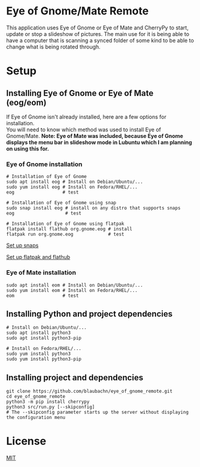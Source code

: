 # Eye of Gnome/Mate Remote

This application uses Eye of Gnome or Eye of Mate and CherryPy to start, update or stop a slideshow of pictures. The main use for it is being able to have a computer that is scanning a synced folder of some kind to be able to change what is being rotated through.

# Setup

## Installing Eye of Gnome or Eye of Mate (eog/eom)

If Eye of Gnome isn't already installed, here are a few options for installation.  
You will need to know which method was used to install Eye of Gnome/Mate.
**Note: Eye of Mate was included, because Eye of Gnome displays the menu bar in slideshow mode in Lubuntu which I am planning on using this for.**

### Eye of Gnome installation

```
# Installation of Eye of Gnome
sudo apt install eog # Install on Debian/Ubuntu/...
sudo yum install eog # Install on Fedora/RHEL/...
eog                  # test

# Installation of Eye of Gnome using snap
sudo snap install eog # install on any distro that supports snaps
eog                   # test

# Installation of Eye of Gnome using flatpak
flatpak install flathub org.gnome.eog # install
flatpak run org.gnome.eog             # test
```

[Set up snaps](https://docs.snapcraft.io/t/installing-snapd/6735)

[Set up flatpak and flathub](https://flathub.org/home)

### Eye of Mate installation

```
sudo apt install eom # Install on Debian/Ubuntu/...
sudo yum install eom # Install on Fedora/RHEL/...
eom                  # test
```

## Installing Python and project dependencies

```
# Install on Debian/Ubuntu/...
sudo apt install python3 
sudo apt install python3-pip

# Install on Fedora/RHEL/...
sudo yum install python3 
sudo yum install python3-pip
```

## Installing project and dependencies

```
git clone https://github.com/blaubachn/eye_of_gnome_remote.git
cd eye_of_gnome_remote
python3 -m pip install cherrypy
python3 src/run.py [--skipconfig]
# The --skipconfig parameter starts up the server without displaying the configuration menu
```

# License

[MIT](https://github.com/blaubachn/eye_of_gnome_remote/blob/master/LICENSE.md)
